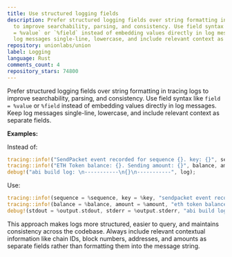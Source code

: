 ```yaml
---
title: Use structured logging fields
description: Prefer structured logging fields over string formatting in tracing logs
  to improve searchability, parsing, and consistency. Use field syntax like `field
  = %value` or `%field` instead of embedding values directly in log messages. Keep
  log messages single-line, lowercase, and include relevant context as separate fields.
repository: unionlabs/union
label: Logging
language: Rust
comments_count: 4
repository_stars: 74800
---
```


Prefer structured logging fields over string formatting in tracing logs to improve searchability, parsing, and consistency. Use field syntax like `field = %value` or `%field` instead of embedding values directly in log messages. Keep log messages single-line, lowercase, and include relevant context as separate fields.

**Examples:**

Instead of:
```rust
tracing::info!("SendPacket event recorded for sequence {}. key: {}", sequence, key);
tracing::info!("ETH Token balance: {}. Sending amount: {}", balance, amount);
debug!("abi build log: \n-----------\n{}\n-----------", log);
```

Use:
```rust
tracing::info!(sequence = %sequence, key = %key, "sendpacket event recorded");
tracing::info!(balance = %balance, amount = %amount, "eth token balance check");
debug!(stdout = %output.stdout, stderr = %output.stderr, "abi build log");
```

This approach makes logs more structured, easier to query, and maintains consistency across the codebase. Always include relevant contextual information like chain IDs, block numbers, addresses, and amounts as separate fields rather than formatting them into the message string.